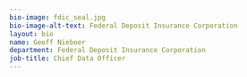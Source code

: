 ```yaml
---
bio-image: fdic_seal.jpg
bio-image-alt-text: Federal Deposit Insurance Corporation
layout: bio
name: Geoff Nieboer
department: Federal Deposit Insurance Corporation
job-title: Chief Data Officer
---
```


